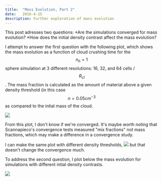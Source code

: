 ```yaml
---
title:  "Mass Evolution, Part 2"
date:   2016-4-15
description: Further exploration of mass evolution 
---
```


This post adresses two questions:
*Are the simulations converged for mass evolution?
*How does the initial density contrast affect the mass evolution?

I attempt to answer the first question with the following plot, which shows the mass
evolution as a function of cloud crushing time for the $$n_h = 1$$ sphere simulation
at 3 different resolutions: 16, 32, and 64 cells / $$R_{cl}$$. The mass fraction is calculated
as the amount of material above a given density threshold (in this case $$n = 0.05 cm^{-3}$$
as compared to the intial mass of the cloud.

<img src="{{ site.url }}assets/images/0411516_swn1_mass.png">

From this plot, I don't know if we're converged. It's maybe worth noting that Scannapieco's 
convergence tests measured "mix fractions" not mass fractions, which may make a difference
in a convergence study.

I can make the same plot with different density thresholds,
<img src="{{ site.url }}assets/images/0411516_swn1_mass_thresholds.png">
but that doesn't change the convergence much.

To address the second question, I plot below the mass evolution for simulations with different
intial density contrasts.

<img src="{{ site.url }}assets/images/041516_sphere_mass.png">


